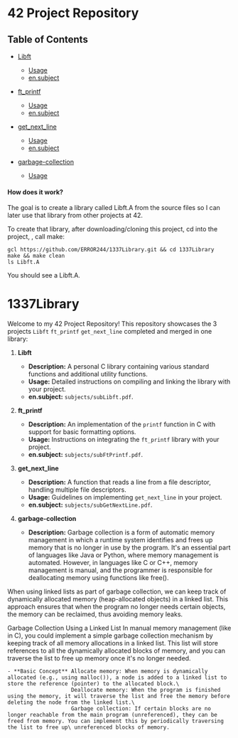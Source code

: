 # 42 Project Repository

## Table of Contents

- [Libft](#libft)
    - [Usage](#usage)
    - [en.subject](#en.subject)

- [ft_printf](#ft_printf)
    - [Usage](#usage)
    - [en.subject](#en.subject)

- [get_next_line](#get_next_line)
    - [Usage](#usage)
    - [en.subject](#en.subject)
- [garbage-collection](#garbage-collection)
    - [Usage](#usage)


#### How does it work?
The goal is to create a library called Libft.A from the source files so I can later use that library from other projects at 42.

To create that library, after downloading/cloning this project, cd into the project, , call make:

```
gcl https://github.com/ERROR244/1337Library.git && cd 1337Library
make && make clean
ls Libft.A
```

You should see a Libft.A.

# 1337Library

Welcome to my 42 Project Repository! This repository showcases the 3 projects `Libft` `ft_printf` `get_next_line` completed and merged in one library:

1. **Libft**
   - **Description:** A personal C library containing various standard functions and additional utility functions.
   - **Usage:** Detailed instructions on compiling and linking the library with your project.
   - **en.subject:** `subjects/subLibft.pdf`.

2. **ft_printf**
   - **Description:** An implementation of the `printf` function in C with support for basic formatting options.
   - **Usage:** Instructions on integrating the `ft_printf` library with your project.
   - **en.subject:** `subjects/subFtPrintf.pdf`.

3. **get_next_line**
   - **Description:** A function that reads a line from a file descriptor, handling multiple file descriptors.
   - **Usage:** Guidelines on implementing `get_next_line` in your project.
   - **en.subject:** `subjects/subGetNextLine.pdf`.
4. **garbage-collection**
    - **Description:** Garbage collection is a form of automatic memory management in which a runtime system identifies and frees up memory that is no longer in use by the program. It's an essential part of languages like Java or Python, where memory management is automated. However, in languages like C or C++, memory management is manual, and the programmer is responsible for deallocating memory using functions like free().

When using linked lists as part of garbage collection, we can keep track of dynamically allocated memory (heap-allocated objects) in a linked list. This approach ensures that when the program no longer needs certain objects, the memory can be reclaimed, thus avoiding memory leaks.

Garbage Collection Using a Linked List
In manual memory management (like in C), you could implement a simple garbage collection mechanism by keeping track of all memory allocations in a linked list. This list will store references to all the dynamically allocated blocks of memory, and you can traverse the list to free up memory once it's no longer needed.

    - **Basic Concept** Allocate memory: When memory is dynamically allocated (e.g., using malloc()), a node is added to a linked list to store the reference (pointer) to the allocated block.\
                        Deallocate memory: When the program is finished using the memory, it will traverse the list and free the memory before deleting the node from the linked list.\
                        Garbage collection: If certain blocks are no longer reachable from the main program (unreferenced), they can be freed from memory. You can implement this by periodically traversing the list to free up\ unreferenced blocks of memory.

